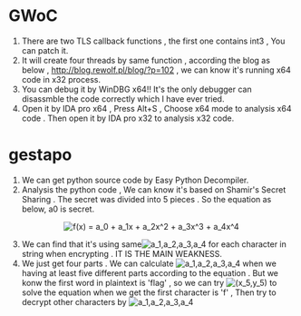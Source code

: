 # GWoC
1. There are two TLS callback functions , the first one contains int3 , You can patch it.
2. It will create four threads by same function , according the blog as below , http://blog.rewolf.pl/blog/?p=102 , we can know it's running x64 code in x32 process.
3. You can debug it  by WinDBG x64!!  It's the only debugger can disassmble the code correctly which I have ever tried.
4. Open it by IDA pro x64 , Press Alt+S , Choose x64 mode to analysis x64 code . Then open it by IDA pro x32 to analysis x32 code.

# gestapo
1. We can get python source code by Easy Python Decompiler.
2. Analysis the python code , We can know it's based on Shamir's Secret Sharing . The secret was divided into 5 pieces . So the equation as below, a0 is secret.

<center><img src="https://latex.codecogs.com/gif.latex?f(x)&space;=&space;a_0&space;&plus;&space;a_1x&space;&plus;&space;a_2x^2&space;&plus;&space;a_3x^3&space;&plus;&space;a_4x^4" title="f(x) = a_0 + a_1x + a_2x^2 + a_3x^3 + a_4x^4" /></center>

3. We can find that it's using same<img src="https://latex.codecogs.com/gif.latex?a_1,a_2,a_3,a_4" title="a_1,a_2,a_3,a_4" /> for each character in string when encrypting . IT IS THE MAIN WEAKNESS.
4. We just get four parts . We can calculate <img src="https://latex.codecogs.com/gif.latex?a_1,a_2,a_3,a_4" title="a_1,a_2,a_3,a_4" /> when we having at least five different parts according to the equation . But we konw the first word in plaintext is 'flag' , so we can try <img src="https://latex.codecogs.com/gif.latex?(x_5,y_5)" title="(x_5,y_5)" /> to solve the equation when we get the first character is 'f' , Then try to decrypt other characters by <img src="https://latex.codecogs.com/gif.latex?a_1,a_2,a_3,a_4" title="a_1,a_2,a_3,a_4" />